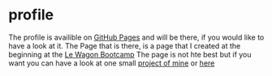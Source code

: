 # profile
The profile is availible on [GitHub Pages](https://ovmo.github.io/profile) and will be there, if you would like to have a look at it. 
The Page that is there, is a page that I created at the beginning at the [Le Wagon Bootcamp](https://www.lewagon.com) 
The page is not hte best but if you want you can have a look at one small [project of mine](emoeller.eu) or [here](emoeller.eu/rsvp.html)
